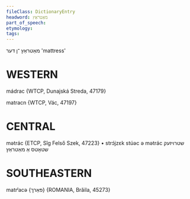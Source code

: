 ```yaml
---
fileClass: DictionaryEntry
headword: מאַטראַץ
part_of_speech: 
etymology: 
tags: 
---
```

מאַטראַץ
־ן
דער
'mattress'

WESTERN
========

mádrac {WTCP, Dunajská Streda, 47179}

matracn {WTCP, Vác, 47197}

CENTRAL
========

mətrác {ETCP, Sîg Felső Szek, 47223}
	•	strɔ́jzɛk stúəc ə mətrác שטרויזעק שטאָטס אַ מאַטראַץ

SOUTHEASTERN
==============

matrʲacə {פּאַרך} {ROMANIA, Brăila, 45273}
